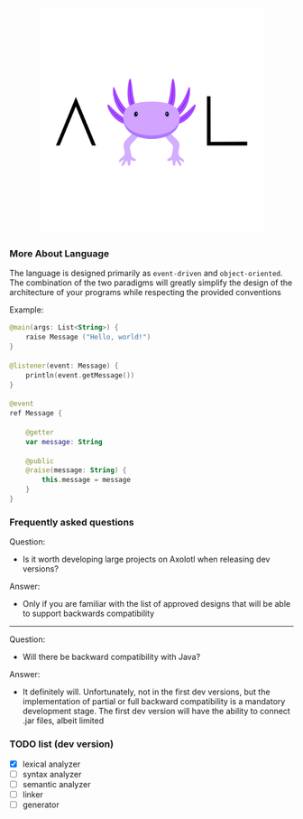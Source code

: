 <div align="center">
  <img src="icon.png" width="400">
</div>

### More About Language

The language is
designed primarily as
`event-driven` and
`object-oriented`.
The combination of the two paradigms will greatly simplify the design of the architecture of your programs while
respecting the provided conventions

Example:

````kotlin
@main(args: List<String>) {
    raise Message ("Hello, world!")
}

@listener(event: Message) {
    println(event.getMessage())
}

@event
ref Message {

    @getter
    var message: String

    @public
    @raise(message: String) {
        this.message = message
    }
}

````

### Frequently asked questions

Question:

* Is it worth developing large projects on Axolotl when releasing dev versions?

Answer:

* Only if you are familiar with the list of approved designs that will be able to support backwards compatibility

---
Question:

* Will there be backward compatibility with Java?

Answer:

* It definitely will. Unfortunately, not in the first dev versions, but the implementation of partial or full backward
  compatibility is a mandatory development stage. The first dev version will have the ability to connect .jar files,
  albeit limited

### TODO list (dev version)

- [x] lexical analyzer
- [ ] syntax analyzer
- [ ] semantic analyzer
- [ ] linker
- [ ] generator
